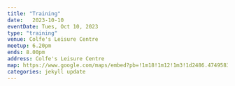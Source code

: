 ```yaml
---
title: "Training"
date:   2023-10-10
eventDate: Tues, Oct 10, 2023
type: "training"
venue: Colfe's Leisure Centre
meetup: 6.20pm
ends: 8.00pm
address: Colfe's Leisure Centre
map: https://www.google.com/maps/embed?pb=!1m18!1m12!1m3!1d2486.4749583762955!2d0.01637787661661038!3d51.44943557180007!2m3!1f0!2f0!3f0!3m2!1i1024!2i768!4f13.1!3m3!1m2!1s0x47d8a9eaca6fd16f%3A0x51f78b75a10e4885!2sColfe&#39;s%20Leisure%20Centre!5e0!3m2!1sen!2suk!4v1696261995581!5m2!1sen!2suk
categories: jekyll update
---
```



